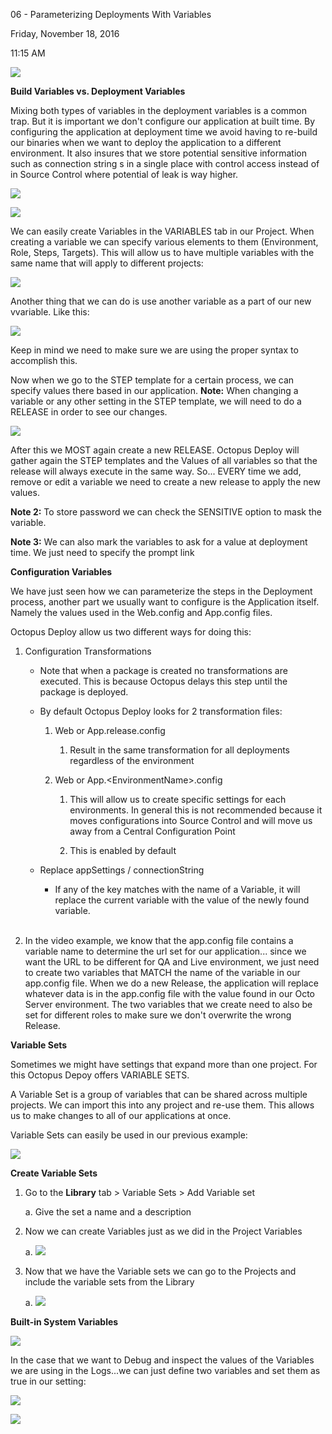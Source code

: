 06 - Parameterizing Deployments With Variables

Friday, November 18, 2016

11:15 AM

![](005_06_-_Parameterizing_Deployments_With_Variables_000.png)

**Build Variables vs. Deployment Variables**

Mixing both types of variables in the deployment variables is a common trap. But it is important we don\'t configure our application at built time. By configuring the application at deployment time we avoid having to re-build our binaries when we want to deploy the application to a different environment. It also insures that we store potential sensitive information such as connection string s in a single place with control access instead of in Source Control where potential of leak is way higher.

![](005_06_-_Parameterizing_Deployments_With_Variables_001.png)

![](005_06_-_Parameterizing_Deployments_With_Variables_002.png)

We can easily create Variables in the VARIABLES tab in our Project. When creating a variable we can specify various elements to them (Environment, Role, Steps, Targets). This will allow us to have multiple variables with the same name that will apply to different projects:

![](005_06_-_Parameterizing_Deployments_With_Variables_003.png)

Another thing that we can do is use another variable as a part of our new vvariable. Like this:

![](005_06_-_Parameterizing_Deployments_With_Variables_004.png)

Keep in mind we need to make sure we are using the proper syntax to accomplish this.

Now when we go to the STEP template for a certain process, we can specify values there based in our application. **Note:** When changing a variable or any other setting in the STEP template, we will need to do a RELEASE in order to see our changes.

![](005_06_-_Parameterizing_Deployments_With_Variables_005.png)

After this we MOST again create a new RELEASE. Octopus Deploy will gather again the STEP templates and the Values of all variables so that the release will always execute in the same way. So... EVERY time we add, remove or edit a variable we need to create a new release to apply the new values.

**Note 2:** To store password we can check the SENSITIVE option to mask the variable.

**Note 3:** We can also mark the variables to ask for a value at deployment time. We just need to specify the prompt link

**Configuration Variables**

We have just seen how we can parameterize the steps in the Deployment process, another part we usually want to configure is the Application itself. Namely the values used in the Web.config and App.config files.

Octopus Deploy allow us two different ways for doing this:

1.  Configuration Transformations

    -   Note that when a package is created no transformations are executed. This is because Octopus delays this step until the package is deployed.

    -   By default Octopus Deploy looks for 2 transformation files:

        1.  Web or App.release.config

            1.  Result in the same transformation for all deployments regardless of the environment

        2.  Web or App.\<EnvironmentName\>.config

            1.  This will allow us to create specific settings for each environments. In general this is not recommended because it moves configurations into Source Control and will move us away from a Central Configuration Point

            2.  This is enabled by default

    -   Replace appSettings / connectionString

        -   If any of the key matches with the name of a Variable, it will replace the current variable with the value of the newly found variable.\
             

2.  In the video example, we know that the app.config file contains a variable name to determine the url set for our application... since we want the URL to be different for QA and Live environment, we just need to create two variables that MATCH the name of the variable in our app.config file. When we do a new Release, the application will replace whatever data is in the app.config file with the value found in our Octo Server environment. The two variables that we create need to also be set for different roles to make sure we don\'t overwrite the wrong Release.

**Variable Sets**

Sometimes we might have settings that expand more than one project. For this Octopus Depoy offers VARIABLE SETS.

A Variable Set is a group of variables that can be shared across multiple projects. We can import this into any project and re-use them. This allows us to make changes to all of our applications at once.

Variable Sets can easily be used in our previous example:

![](005_06_-_Parameterizing_Deployments_With_Variables_006.png)

**Create Variable Sets**

1.  Go to the **Library** tab \> Variable Sets \> Add Variable set

    a.  Give the set a name and a description

2.  Now we can create Variables just as we did in the Project Variables

    a.  ![](005_06_-_Parameterizing_Deployments_With_Variables_007.png)

3.  Now that we have the Variable sets we can go to the Projects and include the variable sets from the Library

    a.  ![](005_06_-_Parameterizing_Deployments_With_Variables_008.png)

**Built-in System Variables**

![](005_06_-_Parameterizing_Deployments_With_Variables_009.png)

In the case that we want to Debug and inspect the values of the Variables we are using in the Logs...we can just define two variables and set them as true in our setting:

![](005_06_-_Parameterizing_Deployments_With_Variables_010.png)

![](005_06_-_Parameterizing_Deployments_With_Variables_011.png)
